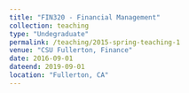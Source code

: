 ```yaml
---
title: "FIN320 - Financial Management"
collection: teaching
type: "Undegraduate"
permalink: /teaching/2015-spring-teaching-1
venue: "CSU Fullerton, Finance"
date: 2016-09-01
dateend: 2019-09-01
location: "Fullerton, CA"
---
```



